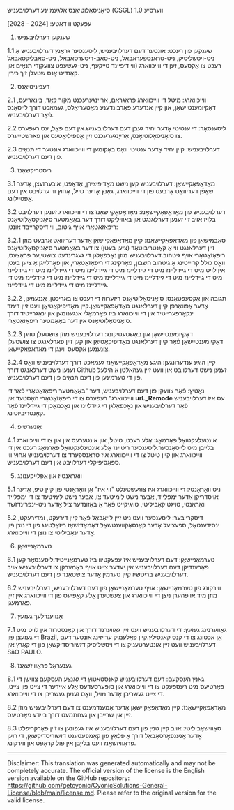 סיאָניסאָלוטיאָנס אַלגעמיינע דערלויבעניש (CSGL)
ווערסיע 1.0

עפעקטיוו דאַטע: [2024 - 2028]

1. שענקען דערלויבעניש

1.1 שענקען פון רעכט: אונטער דעם דערלויבעניש, ליסענסער גראַנץ דערלויבעניש אַ ניט-ויסשליסיק, ניט-טראַנספעראַבאַל, ניט-סאַב-דיסערסאַבאַל, ניט-סאַבליקסאַבאַל רעכט צו אַקסעס, זען די ווייכווארג (ווי דיפיינד טייקעף, ניט-געשעפט צוועקןדי תּנאָים און קאָנדיטיאָנס שטעלן זיך כירין.

2. דעפיניטיאָנס

2.1 ווייכווארג: מיטל די ווייכווארג פּראָגראַם, אַרייַנגערעכנט מקור קאָד, בינאַריעס, דאַקיומענטיישאַן, און קיין אנדערע פֿאַרבונדענע מאַטעריאַלס, געמאכט דורך לייסאַנס פֿאַר דערלויבעניש.

2.2 ליסענסאָר: די ענטיטי אָדער יחיד געבן דעם דערלויבעניש.אין דעם פאַל, עס רעפערס צו סיאָניסאָלוטיאָנס, אַרייַנגערעכנט זייַן אַפפיליאַטעס און פארשטייערס.

2.3 דערלויבעניש: קיין יחיד אָדער ענטיטי וואָס באַקומען די ווייכווארג אונטער די תּנאָים פון דעם דערלויבעניש.

3. ריסטריקשאַנז

3.1 מאַדאַפאַקיישאַן: דערלויבעניש קען נישט מאָדיפיצירן, אַדאַפּט, איבערזעצן, אָדער שאַפֿן דעריוואַט אַרבעט פון די ווייכווארג, גאַנץ אָדער טייל, אַחוץ ווי ערלויבט אין דעם אָפּטיילונג.

3.2 דערלויבעניש פון מאַדאַפאַקיישאַנז: מאַדאַפאַקיישאַנז צו די ווייכווארג זענען דערלויבט בלויז אויב זיי זענען דערלאנגט און באוויליקט דורך דער באַאַמטער סיאָניקסאָלוטיאָנס ריפּאַזאַטאָרי אויף גיטוב, ווי דיסקרייבד אונטן:

3.2.1 סאַבמישאַן פון מאַדאַפאַקיישאַנז: קיין מאַדאַפאַקיישאַן אָדער דעריוואַט אַרבעט מוזן זיין דערלאנגט ווי אַ קאָנטריבוטאַד (ציען בעטן) צו דער באַאַמטער סיאָניקסאָלוטיאָנס ריפּאַזאַטאָרי אויף גיטהוב.דערלויבעניש מוזן נאָכפאָלגן די געגרינדעט צושטייַער פּראָצעס, וואָס כולל קריייטינג אַ גיטהוב חשבון, פאָרקינג די ריפּאַזאַטאָרי, און פאָרלייגן אַ ציען בעטן אין לויט מיט די גיידליינז מיט די גיידליינז מיט די גיידליינז מיט די גיידליינז מיט די גיידליינז מיט די גיידליינז מיט די גיידליינז מיט די גיידליינז מיט די גיידליינז מיט די גיידליינז מיט די גיידליינז מיט די גיידליינז מיט די גיידליינז.

3.2.2 תגובה און אַקסעפּטאַנס: סיאָניסאָלוטיאָנס ריזערווז די רעכט צו באריכטן, אָננעמען, אָדער אָפּוואַרפן קיין דערלאנגט מאַדאַפאַקיישאַן.קיין מאָדיפיקאַטיאָן וועט זיין דימד ינקאָרפּערייטיד אין די ווייכווארג ביז פאָרמאַלי אנגענומען און ינאַגרייטיד דורך סיאָניסאָלוטיאָנס אין דער באַאַמטער ריפּאַזאַטאָרי.

3.2.3 דאַקיומענטיישאַן און באַשטעטיקונג: דערלויבעניש מוזן צושטעלן טויגן דאַקיומענטיישאַן פֿאַר קיין דערלאנגט מאָדיפיקאַטיאָן און קען זיין פארלאנגט צו צושטעלן צונעמען אַקסעס וועגן די מאַדאַפאַקיישאַן.

3.2.4 קיין היגע ענדערונגען: היגע מאַדאַפאַקיישאַנז געמאכט דורך דערלויבעניש וואָס זענען נישט דערלאנגט דורך Github זענען נישט דערלויבט און וועט זיין געהאלטן אַ הילעל פון די טערמינען פון דעם תּנאָים פון דעם דערלויבעניש.

נאָטיץ: פֿאַר צוועקן פון דעם דערלויבעניש, דער "באַאַמטער ריפּאַזאַטאָרי פֿאַר די ווייכווארג" רעפערס צו די ריפּאַזאַטאָרי האָסטעד אין __urL_Remode__ עס איז דערלויבעניש פֿאַר דערלויבעניש און נאָכפאָלגן די גיידליינז און נאָכמאַכן די גיידליינז פֿאַר קאַנטריביוטינג.

4. אָונערשיפּ

4.1 אינטעלעקטואַל פאַרמאָג: אַלע רעכט, טיטל, און אינטערעס אין און צו די ווייכווארג בלייבן מיט לייסאַנסער.ליסענסער ריטיינז אַלע אינטעלעקטואַל פאַרמאָג רעכט אין די ווייכווארג און קיין טיטל צו די ווייכווארג איז טראַנספערד צו דערלויבעניש אַחוץ ווי ספּאַסיפיקלי דערלויבט אין דעם דערלויבעניש.

5. וואָראַנטיז און אָפּלייקענונג

5.1 ניט וואָראַנטי: די ווייכווארג איז צוגעשטעלט "ווי איז" אָן וואָראַנטי פון קיין טיפּ, אָדער אויסדריקן אָדער ימפּלייד, אָבער נישט לימיטעד צו, אָבער נישט לימיטעד צו די ימפּלייד וואָראַנטי, טויגטיקאַביליטי, טויגיקייט פֿאַר אַ באַזונדער ציל אָדער ניט-ינפרינדזשד

5.2 דיסקרייבער: ליסענסער וועט ניט זיין לייאַבאַל פֿאַר קיין דירעקט, ומדירעקט, ינסידענטאַל, ספּעציעל אָדער קאַנסאַקווענטשאַל דאַמאַדזשאַז ריזאַלטינג פון די נוצן פון אָדער ינאַביליטי צו נוצן די ווייכווארג.

6. טערמאַניישאַן

6.1 טערמאַניישאַן: דעם דערלויבעניש איז עפעקטיוו ביז טערמאַנייטיד.ליסענסאָר קען פאַרענדיקן דעם דערלויבעניש אין יעדער צייט אויף באַמערקן צו דערלויבעניש אויב דערלויבעניש בריטשיז קיין טערמין אָדער צושטאַנד פון דעם דערלויבעניש.

6.2 ווירקונג פון טערמאַניישאַן: אויף טערמאַניישאַן פון דעם דערלויבעניש, דערלויבעניש מוזן מיד אויפהערן ניצן די ווייכווארג און צעשטערן אַלע קאָפּיעס פון די ווייכווארג אין זייַן פאַרמעגן.

7. אָנווענדלעך געזעץ

7.1 גאָווערנינג געזעץ: די דערלויבעניש וועט זיין גאַווערנד דורך און קאַנסטרוד אין לויט מיט די געזעצן פון Brazil, אָן אַכטונג צו די קנס קאַנסילץ.קיין פּאָלעמיק ערייזינג אונטער דעם דערלויבעניש וועט זיין אונטערטעניק צו די ויסשליסיק דזשוריסדיקשאַן פון די קאָרץ אין SãO PAULO.

8. גענעראַל פּראַוויזשאַנז

8.1 גאַנץ העסקעם: דעם דערלויבעניש קאַנסטאַטוץ די גאנצע העסקעם צווישן די פּאַרטיעס מיט רעספּעקט צו די ווייכווארג און סופּערסעדעס אַלע איידער די צייט פון צייט, די צייט געשריבן אָדער מויל, וואָס זענען געשריבן צו די ווייכווארג.

8.2 מאַדאַפאַקיישאַנז: קיין מאַדאַפאַקיישאַן אָדער אַמענדמענט צו דעם דערלויבעניש מוזן זיין אין שרייבן און געחתמעט דורך ביידע פּאַרטיעס.

8.3 סאַווישאַביליטי: אויב קיין טנייַ פון דעם דערלויבעניש איז געפֿונען צו זיין פאַרקריפּלט אָדער אַנענפאָרסאַבאַל דורך אַ פּלאַץ פון קאָמפּעטענט דזשוריסדיקשאַן, די רוען פּראַוויזשאַנז וועט בלייַבן אין פול קראַפט און ווירקונג.

---
Disclaimer: This translation was generated automatically and may not be completely accurate. The official version of the license is the English version available on the GitHub repository: https://github.com/getcyonic/CyonicSolutions-General-License/blob/main/license.md. Please refer to the original version for the valid license.